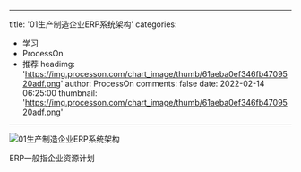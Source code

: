 
---
title: '01生产制造企业ERP系统架构'
categories: 
 - 学习
 - ProcessOn
 - 推荐
headimg: 'https://img.processon.com/chart_image/thumb/61aeba0ef346fb4709520adf.png'
author: ProcessOn
comments: false
date: 2022-02-14 06:25:00
thumbnail: 'https://img.processon.com/chart_image/thumb/61aeba0ef346fb4709520adf.png'
---

<div>   
<img class="thumb" alt="01生产制造企业ERP系统架构" src="https://img.processon.com/chart_image/thumb/61aeba0ef346fb4709520adf.png" referrerpolicy="no-referrer">
<p>ERP一般指企业资源计划</p>  
</div>
            